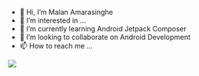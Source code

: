 - 👋 Hi, I’m Malan Amarasinghe
- 👀 I’m interested in ...
- 🌱 I’m currently learning Android Jetpack Composer
- 💞️ I’m looking to collaborate on Android Development
- 📫 How to reach me ...

<img src="https://github-readme-stats.vercel.app/api?username=MalanDev&&show_icons=true&title_color=ffffff&icon_color=bb2acf&text_color=daf7dc&bg_color=151515"/>

<!---
MalanDev/MalanDev is a ✨ special ✨ repository because its `README.md` (this file) appears on your GitHub profile.
You can click the Preview link to take a look at your changes.
--->
